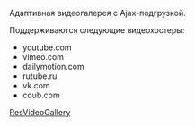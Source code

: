 Адаптивная видеогалерея с Ajax-подгрузкой.

Поддерживаются следующие видеохостеры:

* youtube.com
* vimeo.com
* dailymotion.com
* rutube.ru
* vk.com
* coub.com

[ResVideoGallery](https://www.youtube.com/watch?v=GC-YCY_vmWM)